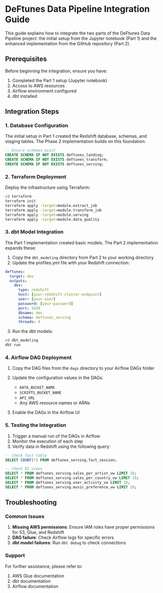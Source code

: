 # DeFtunes Data Pipeline Integration Guide

This guide explains how to integrate the two parts of the DeFtunes Data Pipeline project: the initial setup from the Jupyter notebook (Part 1) and the enhanced implementation from the GitHub repository (Part 2).

## Prerequisites

Before beginning the integration, ensure you have:

1. Completed the Part 1 setup (Jupyter notebook)
2. Access to AWS resources
3. Airflow environment configured
4. dbt installed

## Integration Steps

### 1. Database Configuration

The initial setup in Part 1 created the Redshift database, schemas, and staging tables. The Phase 2 implementation builds on this foundation:

```sql
-- Ensure schemas exist
CREATE SCHEMA IF NOT EXISTS deftunes_landing;
CREATE SCHEMA IF NOT EXISTS deftunes_transform;
CREATE SCHEMA IF NOT EXISTS deftunes_serving;
```

### 2. Terraform Deployment

Deploy the infrastructure using Terraform:

```bash
cd terraform
terraform init
terraform apply -target=module.extract_job
terraform apply -target=module.transform_job
terraform apply -target=module.serving
terraform apply -target=module.data_quality
```

### 3. dbt Model Integration

The Part 1 implementation created basic models. The Part 2 implementation expands these:

1. Copy the `dbt_modeling` directory from Part 2 to your working directory
2. Update the profiles.yml file with your Redshift connection:

```yaml
deftunes:
  target: dev
  outputs:
    dev:
      type: redshift
      host: [your-redshift-cluster-endpoint]
      user: [your-user]
      password: [your-password]
      port: 5439
      dbname: dev
      schema: deftunes_serving
      threads: 4
```

3. Run the dbt models:

```bash
cd dbt_modeling
dbt run
```

### 4. Airflow DAG Deployment

1. Copy the DAG files from the `dags` directory to your Airflow DAGs folder
2. Update the configuration values in the DAGs:
   - `DATA_BUCKET_NAME`
   - `SCRIPTS_BUCKET_NAME`
   - `API_URL`
   - Any AWS resource names or ARNs

3. Enable the DAGs in the Airflow UI

### 5. Testing the Integration

1. Trigger a manual run of the DAGs in Airflow
2. Monitor the execution of each step
3. Verify data in Redshift using the following query:

```sql
-- Check fact table
SELECT COUNT(*) FROM deftunes_serving.fact_session;

-- Check BI views
SELECT * FROM deftunes_serving.sales_per_artist_vw LIMIT 10;
SELECT * FROM deftunes_serving.sales_per_country_vw LIMIT 10;
SELECT * FROM deftunes_serving.user_activity_vw LIMIT 10;
SELECT * FROM deftunes_serving.music_preference_vw LIMIT 10;
```

## Troubleshooting

### Common Issues

1. **Missing AWS permissions**: Ensure IAM roles have proper permissions for S3, Glue, and Redshift
2. **DAG failure**: Check Airflow logs for specific errors
3. **dbt model failures**: Run `dbt debug` to check connections

### Support

For further assistance, please refer to:
1. AWS Glue documentation
2. dbt documentation
3. Airflow documentation 